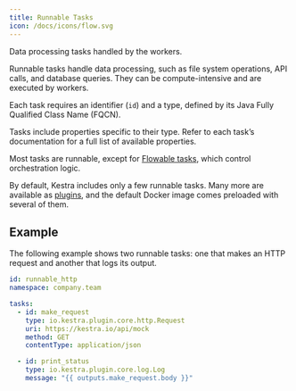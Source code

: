 ```yaml
---
title: Runnable Tasks
icon: /docs/icons/flow.svg
---
```


Data processing tasks handled by the workers.

Runnable tasks handle data processing, such as file system operations, API calls, and database queries. They can be compute-intensive and are executed by workers.

Each task requires an identifier (`id`) and a type, defined by its Java Fully Qualified Class Name (FQCN).

Tasks include properties specific to their type. Refer to each task’s documentation for a full list of available properties.

Most tasks are runnable, except for [Flowable tasks](./00.flowable-tasks.md), which control orchestration logic.

By default, Kestra includes only a few runnable tasks. Many more are available as [plugins](/plugins), and the default Docker image comes preloaded with several of them.

## Example

The following example shows two runnable tasks: one that makes an HTTP request and another that logs its output.

```yaml
id: runnable_http
namespace: company.team

tasks:
  - id: make_request
    type: io.kestra.plugin.core.http.Request
    uri: https://kestra.io/api/mock
    method: GET
    contentType: application/json

  - id: print_status
    type: io.kestra.plugin.core.log.Log
    message: "{{ outputs.make_request.body }}"
```
